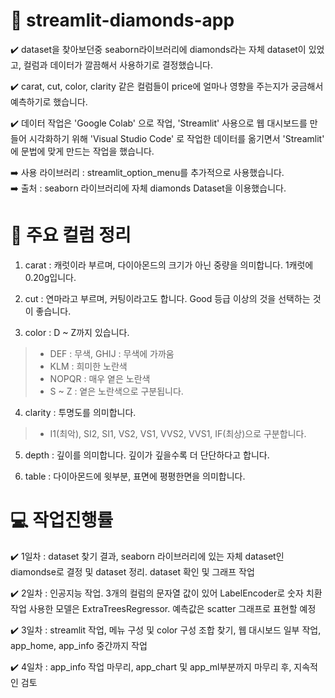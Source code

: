 # 💎 streamlit-diamonds-app
 ✔️ dataset을 찾아보던중 seaborn라이브러리에 diamonds라는 자체 dataset이 있었고, 컬럼과 데이터가 깔끔해서 사용하기로 결정했습니다.

 ✔️ carat, cut, color, clarity 같은 컬럼들이 price에 얼마나 영향을 주는지가 궁금해서 예측하기로 했습니다.

 ✔️ 데이터 작업은 'Google Colab' 으로 작업, 'Streamlit' 사용으로 웹 대시보드를 만들어 시각화하기 위해 'Visual Studio Code' 로 작업한 데이터를 옮기면서 'Streamlit' 에 문법에 맞게 만드는 작업을 했습니다.
 
 ➡️ 사용 라이브러리 : streamlit_option_menu를 추가적으로 사용했습니다.  
 ➡️ 출처 : seaborn 라이브러리에 자체 diamonds Dataset을 이용했습니다.

# 📄 주요 컬럼 정리
1. carat       : 캐럿이라 부르며, 다이아몬드의 크기가 아닌 중량을 의미합니다. 1캐럿에 0.20g입니다.

2. cut         : 연마라고 부르며, 커팅이라고도 합니다. Good 등급 이상의 것을 선택하는 것이 좋습니다.

3. color       : D ~ Z까지 있습니다.  
> - DEF : 무색, GHIJ : 무색에 가까움  
> - KLM : 희미한 노란색  
> - NOPQR : 매우 옅은 노란색  
> - S ~ Z : 옅은 노란색으로 구분됩니다.

4. clarity     : 투명도를 의미합니다.  
> - I1(최악), SI2, SI1, VS2, VS1, VVS2, VVS1, IF(최상)으로 구분합니다.

5. depth       : 깊이를 의미합니다. 깊이가 깊을수록 더 단단하다고 합니다.

6. table       : 다이아몬드에 윗부분, 표면에 평평한면을 의미합니다.

# 💻 작업진행률
 ✔️ 1일차 : dataset 찾기 결과, seaborn 라이브러리에 있는 자체 dataset인 diamondse로 결정 및 dataset 정리. dataset 확인 및 그래프 작업

 ✔️ 2일차 : 인공지능 작업. 3개의 컬럼의 문자열 값이 있어 LabelEncoder로 숫자 치환 작업 사용한 모델은 ExtraTreesRegressor. 예측값은 scatter 그래프로 표현할 예정

 ✔️ 3일차 : streamlit 작업, 메뉴 구성 및 color 구성 조합 찾기, 웹 대시보드 일부 작업, app_home, app_info 중간까지 작업

 ✔️ 4일차 : app_info 작업 마무리, app_chart 및 app_ml부분까지 마무리 후, 지속적인 검토
